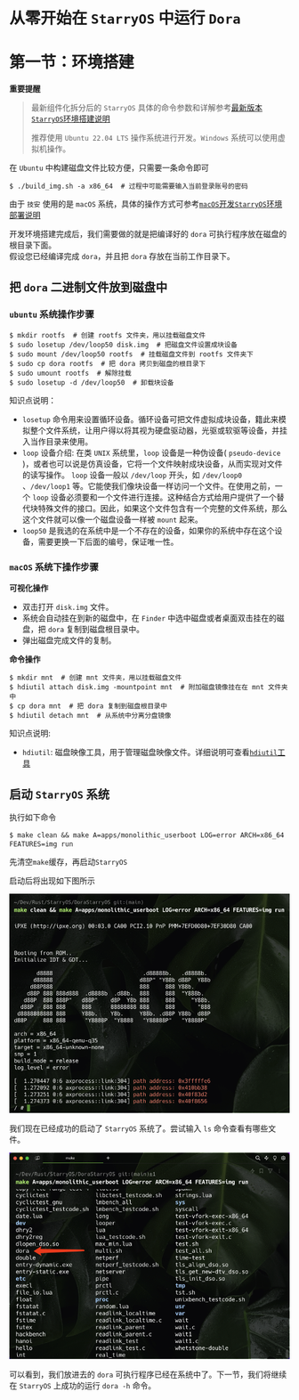 # 从零开始在 `StarryOS` 中运行 `Dora`
# 第一节：环境搭建

**重要提醒**

> 最新组件化拆分后的 `StarryOS` 具体的命令参数和详解参考[最新版本`StarryOS`环境搭建说明](../../os/new-starry-os.md)
> 
> 推荐使用 `Ubuntu 22.04 LTS` 操作系统进行开发。`Windows` 系统可以使用虚拟机操作。

在 `Ubuntu` 中构建磁盘文件比较方便，只需要一条命令即可

```shell
$ ./build_img.sh -a x86_64  # 过程中可能需要输入当前登录账号的密码
```

由于 `技安` 使用的是 `macOS` 系统，具体的操作方式可参考[`macOS`开发`StarryOS`环境部署说明](../../os/starryos-macos.md)

开发环境搭建完成后，我们需要做的就是把编译好的 `dora` 可执行程序放在磁盘的根目录下面。    
假设您已经编译完成 `dora`，并且把 `dora` 存放在当前工作目录下。

## 把 `dora` 二进制文件放到磁盘中

### `ubuntu` 系统操作步骤

```shell
$ mkdir rootfs  # 创建 rootfs 文件夹，用以挂载磁盘文件
$ sudo losetup /dev/loop50 disk.img  # 把磁盘文件设置成块设备
$ sudo mount /dev/loop50 rootfs  # 挂载磁盘文件到 rootfs 文件夹下
$ sudo cp dora rootfs  # 把 dora 拷贝到磁盘的根目录下
$ sudo umount rootfs  # 解除挂载
$ sudo losetup -d /dev/loop50  # 卸载块设备
```

知识点说明：

* `losetup` 命令用来设置循环设备。循环设备可把文件虚拟成块设备，籍此来模拟整个文件系统，让用户得以将其视为硬盘驱动器，光驱或软驱等设备，并挂入当作目录来使用。
* `loop` 设备介绍: 在类 `UNIX` 系统里，`loop` 设备是一种伪设备( `pseudo-device` )，或者也可以说是仿真设备，它将一个文件映射成块设备，从而实现对文件的读写操作。 `loop` 设备一般以 `/dev/loop` 开头，如 `/dev/loop0` 、`/dev/loop1` 等。它能使我们像块设备一样访问一个文件。在使用之前，一个 `loop` 设备必须要和一个文件进行连接。这种结合方式给用户提供了一个替代块特殊文件的接口。因此，如果这个文件包含有一个完整的文件系统，那么这个文件就可以像一个磁盘设备一样被 `mount` 起来。
* `loop50` 是我选的在系统中是一个不存在的设备，如果你的系统中存在这个设备，需要更换一下后面的编号，保证唯一性。

### `macOS` 系统下操作步骤

**可视化操作**

* 双击打开 `disk.img` 文件。
* 系统会自动挂在到新的磁盘中，在 `Finder` 中选中磁盘或者桌面双击挂在的磁盘，把 `dora` 复制到磁盘根目录中。
* 弹出磁盘完成文件的复制。

**命令操作**

```shell
$ mkdir mnt  # 创建 mnt 文件夹，用以挂载磁盘文件
$ hdiutil attach disk.img -mountpoint mnt  # 附加磁盘镜像挂在在 mnt 文件夹中
$ cp dora mnt  # 把 dora 复制到磁盘根目录中
$ hdiutil detach mnt  # 从系统中分离分盘镜像
```

知识点说明:

* `hdiutil`: 磁盘映像工具，用于管理磁盘映像文件。详细说明可查看[`hdiutil`工具](../../other/hdiutil.md)

## 启动 `StarryOS` 系统

执行如下命令
```shell
$ make clean && make A=apps/monolithic_userboot LOG=error ARCH=x86_64 FEATURES=img run
```

先清空`make`缓存，再启动`StarryOS`

启动后将出现如下图所示

![starryos01.png](../../img/starryos01.png)

我们现在已经成功的启动了 `StarryOS` 系统了。尝试输入 `ls` 命令查看有哪些文件。

![dora05.png](../../img/dora05.png)

可以看到，我们放进去的 `dora` 可执行程序已经在系统中了。下一节，我们将继续在 `StarryOS` 上成功的运行 `dora -h` 命令。